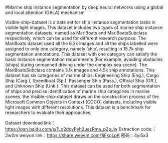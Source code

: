 
#Marine ship instance segmentation by deep neural networks using a global and local attention (GALA) mechanism 





Visible-ship-dataset is a data set for ship instance segmentation tasks in visible light images. This dataset includes two types of marine ship instance segmentation 
datasets, named as MariBoats and MariBoatsSubclass respectively, which can be used for different research purpose. The MariBoats dataset used all the 6.2k images and all 
the ships labelled were assigned to only one category, namely ‘ship’, resulting in 15.7k ship segmentation annotations. This dataset with one category can satisfy the 
basic instance segmentation requirements (For example, avoiding obstacles (ships) during unmanned driving under the complex sea scene). The MariBoatsSubclass contains 
3.1k images and 4.5k ship annotations. This dataset has six categories of marine ships: Engineering Ship (Eng.), Cargo Ship (Carg.), Speedboat (Sp.), Passenger Ship 
(Pass.), Official Ship (Off.), and Unknown Ship (Unk.). This dataset can be used for both segmentation of ships and precise identification of marine ship categories in 
marine scenes. the Visible-ship-dataset draws on the construction process of the Microsoft Common Objects in Context (COCO) datasets, including visible light images with 
different resolutions. This dataset is a benchmark for researchers to evaluate their approaches. 

Dataset download link：https://pan.baidu.com/s/1Lg2doyPyh2uazRma_pZpJw Extraction code:：2w0m 
weiyun link：https://share.weiyun.com/1jFkqLpK 密码：4yi5x3
